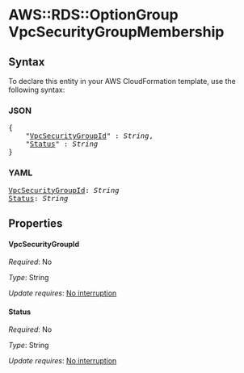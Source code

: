 # AWS::RDS::OptionGroup VpcSecurityGroupMembership

## Syntax

To declare this entity in your AWS CloudFormation template, use the following syntax:

### JSON

<pre>
{
    "<a href="#vpcsecuritygroupid" title="VpcSecurityGroupId">VpcSecurityGroupId</a>" : <i>String</i>,
    "<a href="#status" title="Status">Status</a>" : <i>String</i>
}
</pre>

### YAML

<pre>
<a href="#vpcsecuritygroupid" title="VpcSecurityGroupId">VpcSecurityGroupId</a>: <i>String</i>
<a href="#status" title="Status">Status</a>: <i>String</i>
</pre>

## Properties

#### VpcSecurityGroupId

_Required_: No

_Type_: String

_Update requires_: [No interruption](https://docs.aws.amazon.com/AWSCloudFormation/latest/UserGuide/using-cfn-updating-stacks-update-behaviors.html#update-no-interrupt)

#### Status

_Required_: No

_Type_: String

_Update requires_: [No interruption](https://docs.aws.amazon.com/AWSCloudFormation/latest/UserGuide/using-cfn-updating-stacks-update-behaviors.html#update-no-interrupt)

